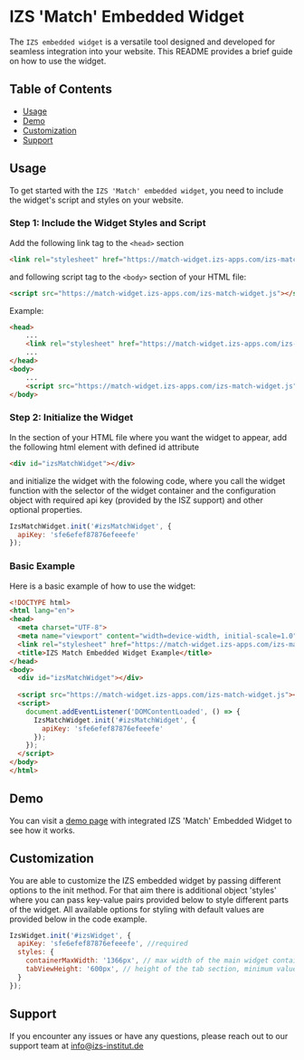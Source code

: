 # IZS 'Match' Embedded Widget

The `IZS embedded widget` is a versatile tool designed and developed for seamless integration into your website. This README provides a brief guide on how to use the widget.

## Table of Contents

- [Usage](#usage)
- [Demo](#demo)
- [Customization](#customization)
- [Support](#support)

## Usage

To get started with the `IZS 'Match' embedded widget`, you need to include the widget's script and styles on your website.

### Step 1: Include the Widget Styles and Script

Add the following link tag to the `<head>` section 

```html
<link rel="stylesheet" href="https://match-widget.izs-apps.com/izs-match-style.css">
```

and following script tag to the `<body>` section of your HTML file:

```html
<script src="https://match-widget.izs-apps.com/izs-match-widget.js"></script>
```

Example:

```html
<head>
    ...
    <link rel="stylesheet" href="https://match-widget.izs-apps.com/izs-match-style.css">
    ...
</head>
<body>
    ...
    <script src="https://match-widget.izs-apps.com/izs-match-widget.js"></script>
</body>
```

### Step 2: Initialize the Widget

In the <body> section of your HTML file where you want the widget to appear, add the following html element with defined id attribute 

```html
<div id="izsMatchWidget"></div>
```

and initialize the widget with the folowing code, where you call the widget function with the selector of the widget container and the configuration object with required api key (provided by the ISZ support) and other optional properties.

```javascript
IzsMatchWidget.init('#izsMatchWidget', {
  apiKey: 'sfe6efef87876efeeefe'
});
```

### Basic Example

Here is a basic example of how to use the widget:

```html
<!DOCTYPE html>
<html lang="en">
<head>
  <meta charset="UTF-8">
  <meta name="viewport" content="width=device-width, initial-scale=1.0">
  <link rel="stylesheet" href="https://match-widget.izs-apps.com/izs-match-style.css">
  <title>IZS Match Embedded Widget Example</title>
</head>
<body>
  <div id="izsMatchWidget"></div>
  
  <script src="https://match-widget.izs-apps.com/izs-match-widget.js"></script>
  <script>
    document.addEventListener('DOMContentLoaded', () => {
      IzsMatchWidget.init('#izsMatchWidget', {
        apiKey: 'sfe6efef87876efeeefe'
      });
    });
  </script>
</body>
</html>
```

## Demo

You can visit a [demo page](https://match-widget.izs-apps.com/) with integrated IZS 'Match' Embedded Widget to see how it works.

## Customization

You are able to customize the IZS embedded widget by passing different options to the init method. For that aim there is additional object 'styles' where you can pass key-value pairs provided below to style different parts of the widget.
All available options for styling with default values are provided below in the code example.

```javascript
IzsWidget.init('#izsWidget', {
  apiKey: 'sfe6efef87876efeeefe', //required
  styles: {
    containerMaxWidth: '1366px', // max width of the main widget container, minimum value to set 860px
    tabViewHeight: '600px', // height of the tab section, minimum value to set 400px
  }
});
```

## Support

If you encounter any issues or have any questions, please reach out to our support team at info@izs-institut.de
